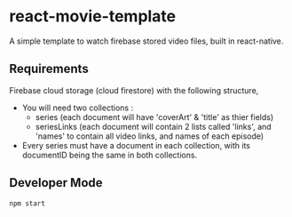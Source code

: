# react-movie-template

A simple template to watch firebase stored video files, built in react-native.

## Requirements

Firebase cloud storage (cloud firestore) with the following structure,
* You will need two collections :
  * series  (each document will have 'coverArt' & 'title' as thier fields)
  * seriesLinks (each document will contain 2 lists called 'links', and 'names' to contain all video links, and names of each episode)
* Every series must have a document in each collection, with its documentID being the same in both collections.

## Developer Mode
`npm start`
